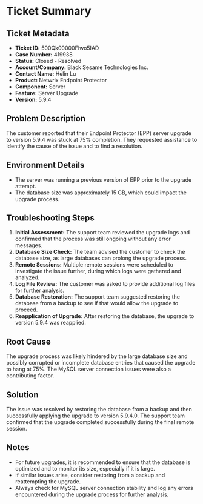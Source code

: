 # Ticket Summary

## Ticket Metadata
- **Ticket ID:** 500Qk00000FIwo5IAD
- **Case Number:** 419938
- **Status:** Closed - Resolved
- **Account/Company:** Black Sesame Technologies Inc.
- **Contact Name:** Helin Lu
- **Product:** Netwrix Endpoint Protector
- **Component:** Server
- **Feature:** Server Upgrade
- **Version:** 5.9.4

## Problem Description
The customer reported that their Endpoint Protector (EPP) server upgrade to version 5.9.4 was stuck at 75% completion. They requested assistance to identify the cause of the issue and to find a resolution.

## Environment Details
- The server was running a previous version of EPP prior to the upgrade attempt.
- The database size was approximately 15 GB, which could impact the upgrade process.

## Troubleshooting Steps
1. **Initial Assessment:** The support team reviewed the upgrade logs and confirmed that the process was still ongoing without any error messages.
2. **Database Size Check:** The team advised the customer to check the database size, as large databases can prolong the upgrade process.
3. **Remote Sessions:** Multiple remote sessions were scheduled to investigate the issue further, during which logs were gathered and analyzed.
4. **Log File Review:** The customer was asked to provide additional log files for further analysis.
5. **Database Restoration:** The support team suggested restoring the database from a backup to see if that would allow the upgrade to proceed.
6. **Reapplication of Upgrade:** After restoring the database, the upgrade to version 5.9.4 was reapplied.

## Root Cause
The upgrade process was likely hindered by the large database size and possibly corrupted or incomplete database entries that caused the upgrade to hang at 75%. The MySQL server connection issues were also a contributing factor.

## Solution
The issue was resolved by restoring the database from a backup and then successfully applying the upgrade to version 5.9.4.0. The support team confirmed that the upgrade completed successfully during the final remote session.

## Notes
- For future upgrades, it is recommended to ensure that the database is optimized and to monitor its size, especially if it is large.
- If similar issues arise, consider restoring from a backup and reattempting the upgrade.
- Always check for MySQL server connection stability and log any errors encountered during the upgrade process for further analysis.